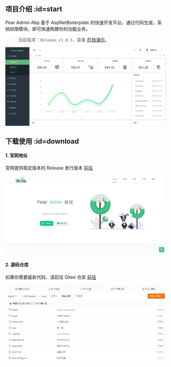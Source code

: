 ## 项目介绍  :id=start

Pear Admin Abp 基于 AspNetBoilerplate 的快速开发平台，通过代码生成，系统权限模块，即可快速构建你的功能业务。

> 当前版本：`Release v1.0.3`，查看 [在线演示](http://boot.pearadmin.com)。
 
![开始使用](README_files/2.png)


## 下载使用  :id=download


#### 1. 官网地址

官网提供稳定版本的 Release 发行版本 [前往](http://www.pearadmin.com)

![官方网址](README_files/1.png)

#### 2. 源码仓库

如果你需要最新代码，请前往 Gitee 仓库 [前往](https://gitee.com/pear-admin/pear-admin-abp.git)

![源码仓库](README_files/2.jpg)


